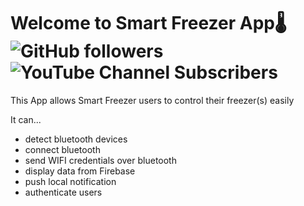 <h1>Welcome to Smart Freezer App🌡
<img alt="GitHub followers" src="https://img.shields.io/github/followers/minyoung-21?label=Min%20Young&style=social">
<img alt="YouTube Channel Subscribers" src="https://img.shields.io/youtube/channel/subscribers/UCuW0rrIYMAimdp1HiKidlDg?label=Check%20my%20other%20projects&style=social">

</h1>
<p>This App allows Smart Freezer users to control their freezer(s) easily</p>
<p>It can...</p>
<ul>
<li>detect bluetooth devices</li>
<li>connect bluetooth</li>
<li>send WIFI credentials over bluetooth</li>
<li>display data from Firebase</li>
<li>push local notification</li>
<li>authenticate users</li>
</ul>
